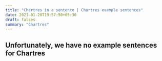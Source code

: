 ```yaml
---
title: "Chartres in a sentence | Chartres example sentences"
date: 2021-01-20T19:57:50+05:30
draft: falses
summary: "Chartres"
---
```

## Unfortunately, we have no example sentences for Chartres                 
